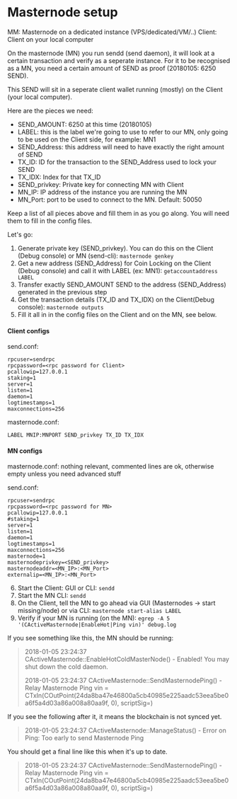 # Masternode setup

MM: Masternode on a dedicated instance (VPS/dedicated/VM/..)
Client: Client on your local computer

On the masternode (MN) you run sendd (send daemon), it will look at a certain transaction and verify  as a seperate instance.
For it to be recognised as a MN, you need a certain amount of SEND as proof (20180105: 6250 SEND).

This SEND will sit in a seperate client wallet running (mostly) on the Client (your local computer).

Here are the pieces we need:

- SEND_AMOUNT: 6250 at this time (20180105) 
- LABEL: this is the label we're going to use to refer to our MN, only going to be used on the Client side, for example: MN1
- SEND_Address: this address will need to have exactly the right amount of SEND
- TX_ID: ID for the transaction to the SEND_Address used to lock your SEND
- TX_IDX: Index for that TX_ID
- SEND_privkey: Private key for connecting MN with Client
- MN_IP: IP address of the instance you are running the MN
- MN_Port: port to be used to connect to the MN. Default: 50050


Keep a list of all pieces above and fill them in as you go along. You will need them to fill in the config files.

Let's go:
1. Generate private key (SEND_privkey). You can do this on the Client (Debug console) or MN (send-cli): `masternode genkey`
2. Get a new address (SEND_Address) for Coin Locking on the Client (Debug console) and call it with LABEL (ex: MN1): `getaccountaddress LABEL`
3. Transfer exactly SEND_AMOUNT SEND to the address (SEND_Address) generated in the previous step
4. Get the transaction details (TX_ID and TX_IDX) on the Client(Debug console): `masternode outputs`
5. Fill it all in in the config files on the Client and on the MN, see below.

#### Client configs
send.conf:
```
rpcuser=sendrpc
rpcpassword=<rpc password for Client>
pcallowip=127.0.0.1
staking=1
server=1
listen=1
daemon=1
logtimestamps=1
maxconnections=256
```

masternode.conf:
```
LABEL MNIP:MNPORT SEND_privkey TX_ID TX_IDX
```

#### MN configs

masternode.conf: 
	nothing relevant, commented lines are ok, otherwise empty unless you need advanced stuff

send.conf:
```
rpcuser=sendrpc
rpcpassword=<rpc password for MN>
pcallowip=127.0.0.1
#staking=1
server=1
listen=1
daemon=1
logtimestamps=1
maxconnections=256
masternode=1
masternodeprivkey=<SEND_privkey>
masternodeaddr=<MN_IP>:<MN_Port>
externalip=<MN_IP>:<MN_Port>
```

6. Start the Client: GUI or CLI: `sendd`
7. Start the MN CLI: `sendd`
8. On the Client, tell the MN to go ahead via GUI (Masternodes -> start missing/node) or via CLI: `masternode start-alias LABEL`
9. Verify if your MN is running (on the MN): `egrep -A 5 '(CActiveMasternode|EnableHot|Ping vin)' debug.log`

If you see something like this, the MN should be running:
> 2018-01-05 23:24:37 CActiveMasternode::EnableHotColdMasterNode() - Enabled! You may shut down the cold daemon.
>
> 2018-01-05 23:24:37 CActiveMasternode::SendMasternodePing() - Relay Masternode Ping vin = CTxIn(COutPoint(24da8ba47e46800a5cb40985e225aadc53eea5be0a6f5a4d03a86a008a80aa9f, 0), scriptSig=)

If you see the following after it, it means the blockchain is not synced yet.
> 2018-01-05 23:24:37 CActiveMasternode::ManageStatus() - Error on Ping: Too early to send Masternode Ping

You should get a final line like this when it's up to date.
> 2018-01-05 23:24:37 CActiveMasternode::SendMasternodePing() - Relay Masternode Ping vin = CTxIn(COutPoint(24da8ba47e46800a5cb40985e225aadc53eea5be0a6f5a4d03a86a008a80aa9f, 0), scriptSig=)

